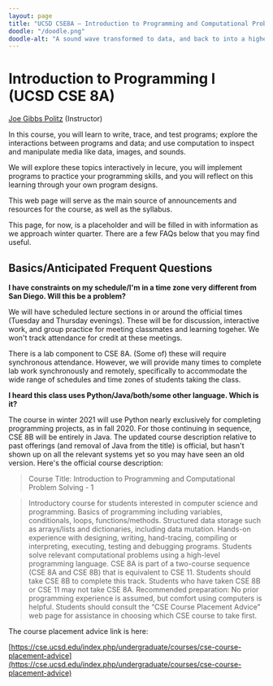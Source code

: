 ```yaml
---
layout: page
title: "UCSD CSE8A – Introduction to Programming and Computational Problem Solving 1"
doodle: "/doodle.png"
doodle-alt: "A sound wave transformed to data, and back to into a higher-frequency version of the same sound. A four-pixel image of red, green, blue, and yellow pixels, transformed into data, then back into a rotated version of the original image."
---
```


# Introduction to Programming I (UCSD CSE 8A)

<a href="https://jpolitz.github.io">Joe Gibbs Politz</a> (Instructor)

In this course, you will learn to write, trace, and test programs; explore the
interactions between programs and data; and use computation to inspect and
manipulate media like data, images, and sounds.

We will explore these topics interactively in lecure, you will implement
programs to practice your programming skills, and you will reflect on this
learning through your own program designs.

This web page will serve as the main source of announcements and resources for
the course, as well as the syllabus.

This page, for now, is a placeholder and will be filled in with information
as we approach winter quarter. There are a few FAQs below that you may find
useful.

<a id="basics"></a>
## Basics/Anticipated Frequent Questions

**I have constraints on my schedule/I'm in a time zone very different from San
Diego. Will this be a problem?**

We will have scheduled lecture sections in or around the official times
(Tuesday and Thursday evenings). These will be for discussion, interactive
work, and group practice for meeting classmates and learning togeher.
We won't track attendance for credit at these meetings.

There is a lab component to CSE 8A. (Some of) these will require synchronous
attendance. However, we will provide many times to complete lab work
synchronously and remotely, specifically to accommodate the wide range of
schedules and time zones of students taking the class.

**I heard this class uses Python/Java/both/some other language. Which is it?**

The course in winter 2021 will use Python nearly exclusively for completing
programming projects, as in fall 2020. For those continuing in sequence, CSE 8B
will be entirely in Java. The updated course description relative to past
offerings (and removal of Java from the title) is official, but hasn't shown up
on all the relevant systems yet so you may have seen an old version. Here's the
official course description:

> Course Title: Introduction to Programming and Computational Problem Solving - 1

> Introductory course for students interested in computer science and
> programming. Basics of programming including variables, conditionals, loops,
> functions/methods. Structured data storage such as arrays/lists and
> dictionaries, including data mutation.  Hands-on experience with designing,
> writing, hand-tracing, compiling or interpreting, executing, testing and
> debugging programs. Students solve relevant computational problems using a
> high-level programming language.   CSE 8A is part of a two-course sequence
> (CSE 8A and CSE 8B) that is equivalent to CSE 11. Students should take CSE 8B
> to complete this track. Students who have taken CSE 8B or CSE 11 may not take
> CSE 8A. Recommended preparation: No prior programming experience is assumed,
> but comfort using computers is helpful. Students should consult the “CSE
> Course Placement Advice” web page for assistance in choosing which CSE
> course to take first.

The course placement advice link is here:

[https://cse.ucsd.edu/index.php/undergraduate/courses/cse-course-placement-advice](https://cse.ucsd.edu/index.php/undergraduate/courses/cse-course-placement-advice)




